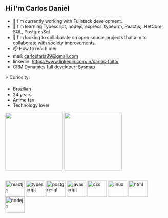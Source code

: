## Hi I'm Carlos Daniel

- 🔭 I'm currently working with Fullstack development.
- 🌱 I'm learning Typescript, nodejs, express, typeorm, Reactjs, .NetCore, SQL, PostgresSql
- 👯 I'm looking to collaborate on open source projects that aim to collaborate with society improvements.
- 📫 How to reach me: 
- mail: carlosfaita99@gmail.com
- linkedin: https://www.linkedin.com/in/carlos-faita/
- CRM Dynamics full developer: [Sysmap](https://www.sysmap.com.br/)

⚡ Curiosity: 
* Brazilian
* 24 years
* Anime fan
* Technology lover


<div>
  <a href="http://github.com/xCall">
  <img src="http://github-readme-stats.vercel.app/api?username=xCall&show_icons=true&theme=dracula&include_all_commits=true&count_private=true" height="180em">
  <img src="http://github-readme-stats.vercel.app/api/top-langs/?username=xCall&layout=compact&langs_count=16&theme=dracula" height="180em">
</div>
  
##
  
<div style="display: inline-block;">
  <img align="center" alt="reactjs" height="50" width="60" src="https://cdn.jsdelivr.net/gh/devicons/devicon/icons/react/react-original-wordmark.svg" />
  <img align="center" alt="typescript" height="50" width="60" src="https://cdn.jsdelivr.net/gh/devicons/devicon/icons/typescript/typescript-plain.svg" />
  <img align="center" alt="postgresql" height="50" width="60" src="https://cdn.jsdelivr.net/gh/devicons/devicon/icons/postgresql/postgresql-original-wordmark.svg" />
  <img align="center" alt="javascript" height="50" width="60" src="https://cdn.jsdelivr.net/gh/devicons/devicon/icons/javascript/javascript-original.svg" />
  <img align="center" alt="css" height="50" width="60" src="https://cdn.jsdelivr.net/gh/devicons/devicon/icons/css3/css3-original.svg" />
  <img align="center" alt="linux" height="50" width="60" src="https://cdn.jsdelivr.net/gh/devicons/devicon/icons/linux/linux-original.svg" />
  <img align="center" alt="html" height="50" width="60" src="https://cdn.jsdelivr.net/gh/devicons/devicon/icons/html5/html5-original.svg" />
  <img align="center" alt="nodejs" height="50" width="60" src="https://cdn.jsdelivr.net/gh/devicons/devicon/icons/nodejs/nodejs-original-wordmark.svg" />
</div>
